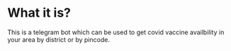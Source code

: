 # What it is?

This is a telegram bot which can be used to get covid vaccine availbility in your area by district or by pincode.


